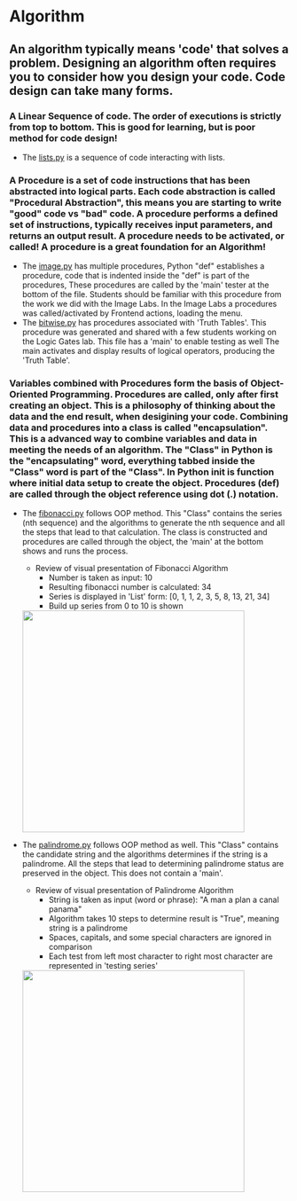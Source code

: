 # Algorithm
## An algorithm typically means 'code' that solves a problem.  Designing an algorithm often requires you to consider how you design your code.  Code design can take many forms.

### A Linear Sequence of code.  The order of executions is strictly from top to bottom.  This is good for learning, but is poor method for code design!
* The [lists.py](https://github.com/nighthawkcoders/nighthawk_csp/blob/master/algorithm/lists.py) is a sequence of code interacting with lists.

### A Procedure is a set of code instructions that has been abstracted into logical parts.  Each code abstraction is called "Procedural Abstraction", this means you are starting to write "good" code vs "bad" code.  A procedure performs a defined set of instructions, typically receives input parameters, and returns an output result.  A procedure needs to be activated, or called!  A procedure is a great foundation for an Algorithm!
* The [image.py](https://github.com/nighthawkcoders/nighthawk_csp/blob/master/algorithm/image.py) has multiple procedures, Python "def" establishes a procedure, code that is indented inside the "def" is part of the procedures, These procedures are called by the 'main' tester at the bottom of the file.  Students should be familiar with this procedure from the work we did with the  Image Labs.  In the Image Labs a procedures was called/activated by Frontend actions, loading the menu.
* The [bitwise.py](https://github.com/nighthawkcoders/nighthawk_csp/blob/master/algorithm/bitwise.py) has procedures associated with 'Truth Tables'.  This procedure was generated and shared with a few students working on the Logic Gates lab.  This file has a 'main' to enable testing as well The main activates and display results of logical operators, producing the 'Truth Table'.

### Variables combined with Procedures form the basis of Object-Oriented Programming.  Procedures are called, only after first creating an object.  This is a philosophy of thinking about the data and the end result, when desigining your code.  Combining data and procedures into a class is called "encapsulation".  This is a advanced way to combine variables and data in meeting the needs of an algorithm.  The "Class" in Python is the "encapsulating" word, everything tabbed inside the "Class" word is part of the "Class".   In Python __init__ is function where initial data setup to create the object.  Procedures (def) are called through the object reference using dot (.) notation.
* The [fibonacci.py](https://github.com/nighthawkcoders/nighthawk_csp/blob/master/algorithm/fibonacci.py) follows OOP method.  This "Class" contains the series (nth sequence) and the algorithms to generate the nth sequence and all the steps that lead to that calculation.  The class is constructed and procedures are called through the object, the 'main' at the bottom shows and runs the process.
    * Review of visual presentation of Fibonacci Algorithm
        * Number is taken as input: 10
        * Resulting fibonacci number is calculated: 34
        * Series is displayed in 'List' form: [0, 1, 1, 2, 3, 5, 8, 13, 21, 34]
        * Build up series from 0 to 10 is shown
    <img src="https://github.com/nighthawkcoders/nighthawk_csp/blob/master/algorithm/static/fibonacci.png" height="400" alt="">

* The [palindrome.py](https://github.com/nighthawkcoders/nighthawk_csp/blob/master/algorithm/palindrome.py) follows OOP method as well.  This "Class" contains the candidate string and the algorithms determines if the string is a palindrome. All the steps that lead to determining palindrome status are preserved in the object.  This does not contain a 'main'.
    * Review of visual presentation of Palindrome Algorithm
        * String is taken as input (word or phrase): "A man a plan a canal panama"
        * Algorithm takes 10 steps to determine result is "True", meaning string is a palindrome
        * Spaces, capitals, and some special characters are ignored in comparison
        * Each test from left most character to right most character are represented in 'testing series'
    <img src="https://github.com/nighthawkcoders/nighthawk_csp/blob/master/algorithm/static/palindrome.png" height="400" alt="">
